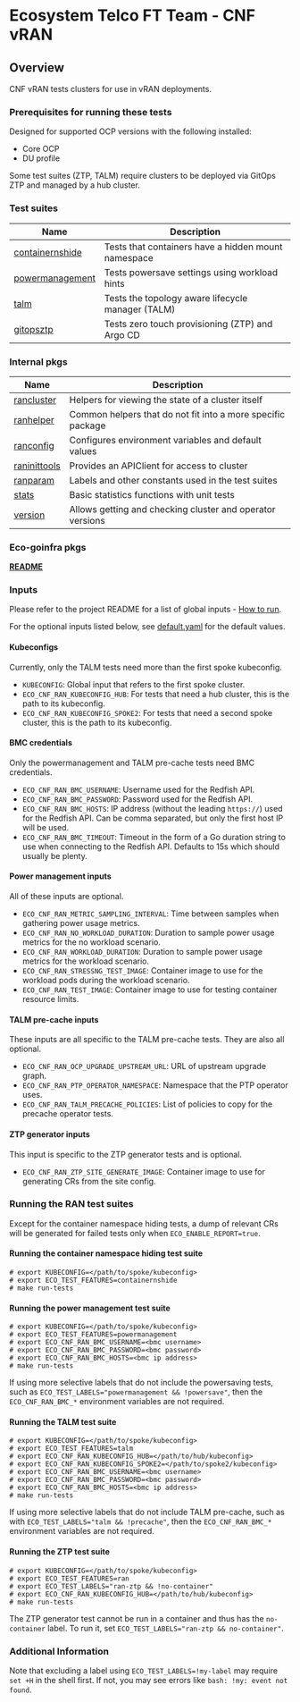 # Ecosystem Telco FT Team - CNF vRAN

## Overview

CNF vRAN tests clusters for use in vRAN deployments.

### Prerequisites for running these tests

Designed for supported OCP versions with the following installed:

* Core OCP
* DU profile

Some test suites (ZTP, TALM) require clusters to be deployed via GitOps ZTP and managed by a hub cluster.

### Test suites

| Name                                                             | Description                                         |
|------------------------------------------------------------------|-----------------------------------------------------|
| [containernshide](containernshide/containernshide_suite_test.go) | Tests that containers have a hidden mount namespace |
| [powermanagement](powermanagement/powermanagement_suite_test.go) | Tests powersave settings using workload hints       |
| [talm](talm/talm_suite_test.go)                                  | Tests the topology aware lifecycle manager (TALM)   |
| [gitopsztp](gitopsztp/ztp_suite_test.go)                         | Tests zero touch provisioning (ZTP) and Argo CD     |

### Internal pkgs

| Name                                                 | Description                                                 |
|------------------------------------------------------|-------------------------------------------------------------|
| [rancluster](internal/rancluster/rancluster.go)      | Helpers for viewing the state of a cluster itself           |
| [ranhelper](internal/ranhelper/ranhelper.go)         | Common helpers that do not fit into a more specific package |
| [ranconfig](internal/ranconfig/config.go)            | Configures environment variables and default values         |
| [raninittools](internal/raninittools/raninitools.go) | Provides an APIClient for access to cluster                 |
| [ranparam](internal/ranparam/const.go)               | Labels and other constants used in the test suites          |
| [stats](internal/stats/stats.go)                     | Basic statistics functions with unit tests                  |
| [version](internal/version/version.go)               | Allows getting and checking cluster and operator versions   |

### Eco-goinfra pkgs

[**README**](https://github.com/openshift-kni/eco-goinfra#readme)

### Inputs

Please refer to the project README for a list of global inputs - [How to run](../../../README.md#how-to-run).

For the optional inputs listed below, see [default.yaml](internal/ranconfig/default.yaml) for the default values.

#### Kubeconfigs

Currently, only the TALM tests need more than the first spoke kubeconfig.

- `KUBECONFIG`: Global input that refers to the first spoke cluster.
- `ECO_CNF_RAN_KUBECONFIG_HUB`: For tests that need a hub cluster, this is the path to its kubeconfig.
- `ECO_CNF_RAN_KUBECONFIG_SPOKE2`: For tests that need a second spoke cluster, this is the path to its kubeconfig.

#### BMC credentials

Only the powermanagement and TALM pre-cache tests need BMC credentials.

- `ECO_CNF_RAN_BMC_USERNAME`: Username used for the Redfish API.
- `ECO_CNF_RAN_BMC_PASSWORD`: Password used for the Redfish API.
- `ECO_CNF_RAN_BMC_HOSTS`: IP address (without the leading `https://`) used for the Redfish API. Can be comma separated, but only the first host IP will be used.
- `ECO_CNF_RAN_BMC_TIMEOUT`: Timeout in the form of a Go duration string to use when connecting to the Redfish API. Defaults to 15s which should usually be plenty.

#### Power management inputs

All of these inputs are optional.

- `ECO_CNF_RAN_METRIC_SAMPLING_INTERVAL`: Time between samples when gathering power usage metrics.
- `ECO_CNF_RAN_NO_WORKLOAD_DURATION`: Duration to sample power usage metrics for the no workload scenario.
- `ECO_CNF_RAN_WORKLOAD_DURATION`: Duration to sample power usage metrics for the workload scenario.
- `ECO_CNF_RAN_STRESSNG_TEST_IMAGE`: Container image to use for the workload pods during the workload scenario.
- `ECO_CNF_RAN_TEST_IMAGE`: Container image to use for testing container resource limits.

#### TALM pre-cache inputs

These inputs are all specific to the TALM pre-cache tests. They are also all optional.

- `ECO_CNF_RAN_OCP_UPGRADE_UPSTREAM_URL`: URL of upstream upgrade graph.
- `ECO_CNF_RAN_PTP_OPERATOR_NAMESPACE`: Namespace that the PTP operator uses.
- `ECO_CNF_RAN_TALM_PRECACHE_POLICIES`: List of policies to copy for the precache operator tests.

#### ZTP generator inputs

This input is specific to the ZTP generator tests and is optional.

- `ECO_CNF_RAN_ZTP_SITE_GENERATE_IMAGE`: Container image to use for generating CRs from the site config.

### Running the RAN test suites

Except for the container namespace hiding tests, a dump of relevant CRs will be generated for failed tests only when `ECO_ENABLE_REPORT=true`.

#### Running the container namespace hiding test suite

```
# export KUBECONFIG=</path/to/spoke/kubeconfig>
# export ECO_TEST_FEATURES=containernshide
# make run-tests
```

#### Running the power management test suite

```
# export KUBECONFIG=</path/to/spoke/kubeconfig>
# export ECO_TEST_FEATURES=powermanagement
# export ECO_CNF_RAN_BMC_USERNAME=<bmc username>
# export ECO_CNF_RAN_BMC_PASSWORD=<bmc password>
# export ECO_CNF_RAN_BMC_HOSTS=<bmc ip address>
# make run-tests
```

If using more selective labels that do not include the powersaving tests, such as `ECO_TEST_LABELS="powermanagement && !powersave"`, then the `ECO_CNF_RAN_BMC_*` environment variables are not required.

#### Running the TALM test suite

```
# export KUBECONFIG=</path/to/spoke/kubeconfig>
# export ECO_TEST_FEATURES=talm
# export ECO_CNF_RAN_KUBECONFIG_HUB=</path/to/hub/kubeconfig>
# export ECO_CNF_RAN_KUBECONFIG_SPOKE2=</path/to/spoke2/kubeconfig>
# export ECO_CNF_RAN_BMC_USERNAME=<bmc username>
# export ECO_CNF_RAN_BMC_PASSWORD=<bmc password>
# export ECO_CNF_RAN_BMC_HOSTS=<bmc ip address>
# make run-tests
```

If using more selective labels that do not include TALM pre-cache, such as with `ECO_TEST_LABELS="talm && !precache"`, then the `ECO_CNF_RAN_BMC_*` environment variables are not required.

#### Running the ZTP test suite

```
# export KUBECONFIG=</path/to/spoke/kubeconfig>
# export ECO_TEST_FEATURES=ran
# export ECO_TEST_LABELS="ran-ztp && !no-container"
# export ECO_CNF_RAN_KUBECONFIG_HUB=</path/to/hub/kubeconfig>
# make run-tests
```

The ZTP generator test cannot be run in a container and thus has the `no-container` label. To run it, set `ECO_TEST_LABELS="ran-ztp && no-container"`.

### Additional Information

Note that excluding a label using `ECO_TEST_LABELS=!my-label` may require `set +H` in the shell first. If not, you may see errors like `bash: !my: event not found`.
